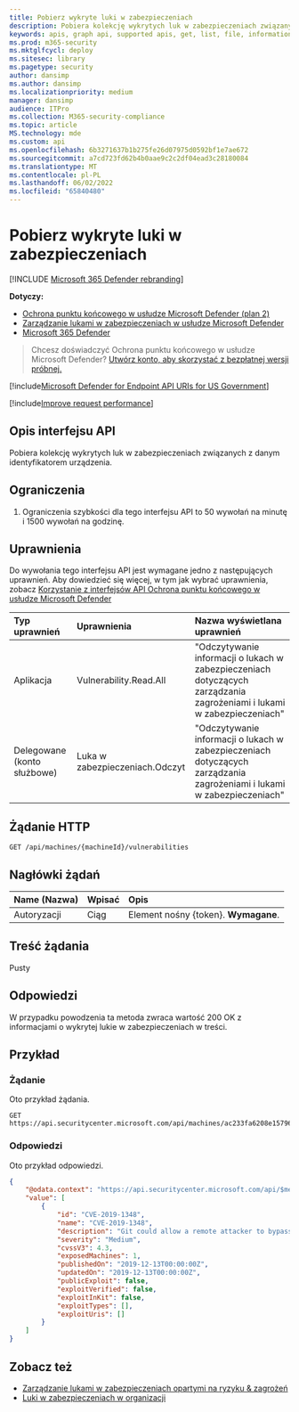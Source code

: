 ```yaml
---
title: Pobierz wykryte luki w zabezpieczeniach
description: Pobiera kolekcję wykrytych luk w zabezpieczeniach związanych z danym identyfikatorem urządzenia.
keywords: apis, graph api, supported apis, get, list, file, information, discovered vulnerabilities, threat & zarządzanie lukami w zabezpieczeniach api, Ochrona punktu końcowego w usłudze Microsoft Defender tvm api
ms.prod: m365-security
ms.mktglfcycl: deploy
ms.sitesec: library
ms.pagetype: security
author: dansimp
ms.author: dansimp
ms.localizationpriority: medium
manager: dansimp
audience: ITPro
ms.collection: M365-security-compliance
ms.topic: article
MS.technology: mde
ms.custom: api
ms.openlocfilehash: 6b3271637b1b275fe26d07975d0592bf1e7ae672
ms.sourcegitcommit: a7cd723fd62b4b0aae9c2c2df04ead3c28180084
ms.translationtype: MT
ms.contentlocale: pl-PL
ms.lasthandoff: 06/02/2022
ms.locfileid: "65840480"
---
```

# <a name="get-discovered-vulnerabilities"></a>Pobierz wykryte luki w zabezpieczeniach

[!INCLUDE [Microsoft 365 Defender rebranding](../../includes/microsoft-defender.md)]

**Dotyczy:**

- [Ochrona punktu końcowego w usłudze Microsoft Defender (plan 2)](https://go.microsoft.com/fwlink/?linkid=2154037) 
- [Zarządzanie lukami w zabezpieczeniach w usłudze Microsoft Defender](../defender-vulnerability-management/index.yml)
- [Microsoft 365 Defender](https://go.microsoft.com/fwlink/?linkid=2118804)

> Chcesz doświadczyć Ochrona punktu końcowego w usłudze Microsoft Defender? [Utwórz konto, aby skorzystać z bezpłatnej wersji próbnej.](https://signup.microsoft.com/create-account/signup?products=7f379fee-c4f9-4278-b0a1-e4c8c2fcdf7e&ru=https://aka.ms/MDEp2OpenTrial?ocid=docs-wdatp-exposedapis-abovefoldlink)

[!include[Microsoft Defender for Endpoint API URIs for US Government](../../includes/microsoft-defender-api-usgov.md)]

[!include[Improve request performance](../../includes/improve-request-performance.md)]

## <a name="api-description"></a>Opis interfejsu API
Pobiera kolekcję wykrytych luk w zabezpieczeniach związanych z danym identyfikatorem urządzenia.

## <a name="limitations"></a>Ograniczenia
1. Ograniczenia szybkości dla tego interfejsu API to 50 wywołań na minutę i 1500 wywołań na godzinę.

## <a name="permissions"></a>Uprawnienia

Do wywołania tego interfejsu API jest wymagane jedno z następujących uprawnień. Aby dowiedzieć się więcej, w tym jak wybrać uprawnienia, zobacz [Korzystanie z interfejsów API Ochrona punktu końcowego w usłudze Microsoft Defender](apis-intro.md)

Typ uprawnień | Uprawnienia | Nazwa wyświetlana uprawnień
:---|:---|:---
Aplikacja |Vulnerability.Read.All | "Odczytywanie informacji o lukach w zabezpieczeniach dotyczących zarządzania zagrożeniami i lukami w zabezpieczeniach"
Delegowane (konto służbowe) | Luka w zabezpieczeniach.Odczyt | "Odczytywanie informacji o lukach w zabezpieczeniach dotyczących zarządzania zagrożeniami i lukami w zabezpieczeniach"

## <a name="http-request"></a>Żądanie HTTP

```http
GET /api/machines/{machineId}/vulnerabilities
```

## <a name="request-headers"></a>Nagłówki żądań

Name (Nazwa)|Wpisać|Opis
:---|:---|:---
Autoryzacji | Ciąg | Element nośny {token}. **Wymagane**.

## <a name="request-body"></a>Treść żądania

Pusty

## <a name="response"></a>Odpowiedzi

W przypadku powodzenia ta metoda zwraca wartość 200 OK z informacjami o wykrytej lukie w zabezpieczeniach w treści.

## <a name="example"></a>Przykład

### <a name="request"></a>Żądanie

Oto przykład żądania.

```http
GET https://api.securitycenter.microsoft.com/api/machines/ac233fa6208e1579620bf44207c4006ed7cc4501/vulnerabilities
```

### <a name="response"></a>Odpowiedzi

Oto przykład odpowiedzi.

```json
{
    "@odata.context": "https://api.securitycenter.microsoft.com/api/$metadata#Collection(Analytics.Contracts.PublicAPI.PublicVulnerabilityDto)",
    "value": [
        {
            "id": "CVE-2019-1348",
            "name": "CVE-2019-1348",
            "description": "Git could allow a remote attacker to bypass security restrictions, caused by a flaw in the --export-marks option of git fast-import. By persuading a victim to import specially-crafted content, an attacker could exploit this vulnerability to overwrite arbitrary paths.",
            "severity": "Medium",
            "cvssV3": 4.3,
            "exposedMachines": 1,
            "publishedOn": "2019-12-13T00:00:00Z",
            "updatedOn": "2019-12-13T00:00:00Z",
            "publicExploit": false,
            "exploitVerified": false,
            "exploitInKit": false,
            "exploitTypes": [],
            "exploitUris": []
        }
    ]
}
```

## <a name="see-also"></a>Zobacz też

- [Zarządzanie lukami w zabezpieczeniach opartymi na ryzyku & zagrożeń](/microsoft-365/security/defender-endpoint/next-gen-threat-and-vuln-mgt)
- [Luki w zabezpieczeniach w organizacji](/microsoft-365/security/defender-endpoint/tvm-weaknesses)
